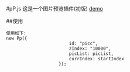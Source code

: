 #pP.js
    这是一个图片预览插件(初版)
[demo](https://yinshuxun.github.io/pPjs/index.html/)

##使用 
```
使用如下:
new Pp({
                        id: "picc",
                        zIndex: "10000",
                        picList: picList,
                        currIndex: startIndex
                    });

```
